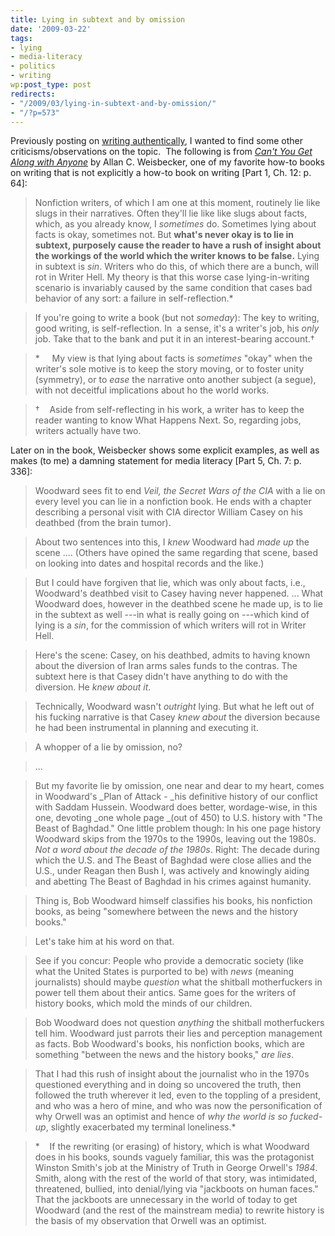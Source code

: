 ```yaml
---
title: Lying in subtext and by omission
date: '2009-03-22'
tags:
- lying
- media-literacy
- politics
- writing
wp:post_type: post
redirects:
- "/2009/03/lying-in-subtext-and-by-omission/"
- "/?p=573"
---
```


Previously posting on [writing authentically](http://www.island94.org/2009/03/pratfalls-to-writing-authentically/), I wanted to find some other criticisms/observations on the topic.  The following is from [_Can't You Get Along with Anyone_](http://www.amazon.com/Cant-You-Get-Along-Anyone/dp/0979711703) by Allan C. Weisbecker, one of my favorite how-to books on writing that is not explicitly a how-to book on writing [Part 1, Ch. 12: p. 64]:

> Nonfiction writers, of which I am one at this moment, routinely lie like slugs in their narratives. Often they'll lie like like slugs about facts, which, as you already know, I _sometimes_ do. Sometimes lying about facts is okay, sometimes not. But **what's never okay is to lie in subtext, purposely cause the reader to have a rush of insight about the workings of the world which the writer knows to be false.** Lying in subtext is _sin_. Writers who do this, of which there are a bunch, will rot in Writer Hell. My theory is that this worse case lying-in-writing scenario is invariably caused by the same condition that cases bad behavior of any sort: a failure in self-reflection.\*

>

> If you're going to write a book (but not _someday_): The key to writing, good writing, is self-reflection. In  a sense, it's a writer's job, his _only_ job. Take that to the bank and put it in an interest-bearing account.†

>

> \*     My view is that lying about facts is _sometimes_ "okay" when the writer's sole motive is to keep the story moving, or to foster unity (symmetry), or to _ease_ the narrative onto another subject (a segue), with not deceitful implications about ho the world works.

>

> †    Aside from self-reflecting in his work, a writer has to keep the reader wanting to know What Happens Next. So, regarding jobs, writers actually have two.

>

Later on in the book, Weisbecker shows some explicit examples, as well as makes (to me) a damning statement for media literacy [Part 5, Ch. 7: p. 336]:

> Woodward sees fit to end _Veil, the Secret Wars of the CIA_ with a lie on every level you can lie in a nonfiction book. He ends with a chapter describing a personal visit with CIA director William Casey on his deathbed (from the brain tumor).

>

> About two sentences into this, I _knew_ Woodward had _made up_ the scene .... (Others have opined the same regarding that scene, based on looking into dates and hospital records and the like.)

>

> But I could have forgiven that lie, which was only about facts, i.e., Woodward's deathbed visit to Casey having never happened. ... What Woodward does, however in the deathbed scene he made up, is to lie in the subtext as well ---in what is really going on ---which kind of lying is a _sin_, for the commission of which writers will rot in Writer Hell.

>

> Here's the scene: Casey, on his deathbed, admits to having known about the diversion of Iran arms sales funds to the contras. The subtext here is that Casey didn't have anything to do with the diversion. He _knew about it_.

>

> Technically, Woodward wasn't _outright_ lying. But what he left out of his fucking narrative is that Casey _knew about_ the diversion because he had been instrumental in planning and executing it.

>

> A whopper of a lie by omission, no?

>

> ...

>

> But my favorite lie by omission, one near and dear to my heart, comes in Woodward's _Plan of Attack - _his definitive history of our conflict with Saddam Hussein. Woodward does better, wordage-wise, in this one, devoting _one whole page _(out of 450) to U.S. history with "The Beast of Baghdad." One little problem though: In his one page history Woodward skips from the 1970s to the 1990s, leaving out the 1980s. _Not a word about the decade of the 1980s_. Right: The decade during which the U.S. and The Beast of Baghdad were close allies and the U.S., under Reagan then Bush I, was actively and knowingly aiding and abetting The Beast of Baghdad in his crimes against humanity.

>

> Thing is, Bob Woodward himself classifies his books, his nonfiction books, as being "somewhere between the news and the history books."

>

> Let's take him at his word on that.

>

> See if you concur: People who provide a democratic society (like what the United States is purported to be) with _news_ (meaning journalists) should maybe _question_ what the shitball motherfuckers in power tell them about their antics. Same goes for the writers of history books, which mold the minds of our children.

>

> Bob Woodward does not question _anything_ the shitball motherfuckers tell him. Woodward just parrots their lies and perception management as facts. Bob Woodward's books, his nonfiction books, which are something "between the news and the history books," _are lies_.

>

> That I had this rush of insight about the journalist who in the 1970s questioned everything and in doing so uncovered the truth, then followed the truth wherever it led, even to the toppling of a president, and who was a hero of mine, and who was now the personification of why Orwell was an optimist and hence of _why the world is so fucked-up_, slightly exacerbated my terminal loneliness.\*

>

> \*    If the rewriting (or erasing) of history, which is what Woodward does in his books, sounds vaguely familiar, this was the protagonist Winston Smith's job at the Ministry of Truth in George Orwell's _1984_. Smith, along with the rest of the world of that story, was intimidated, threatened, bullied, into denial/lying via "jackboots on human faces." That the jackboots are unnecessary in the world of today to get Woodward (and the rest of the mainstream media) to rewrite history is the basis of my observation that Orwell was an optimist.

>

